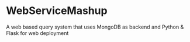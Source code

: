 # WebServiceMashup
A web based query system that uses MongoDB as backend and Python &amp; Flask for web deployment
